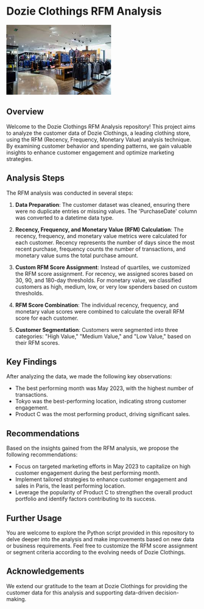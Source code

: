 # Dozie Clothings RFM Analysis

![Dozie Clothings Logo](https://github.com/DoziemMetrics/Dozie-Clothings-RFM-Analysis/blob/main/images.jpeg)

## Overview

Welcome to the Dozie Clothings RFM Analysis repository! This project aims to analyze the customer data of Dozie Clothings, a leading clothing store, using the RFM (Recency, Frequency, Monetary Value) analysis technique. By examining customer behavior and spending patterns, we gain valuable insights to enhance customer engagement and optimize marketing strategies.

## Analysis Steps

The RFM analysis was conducted in several steps:

1. **Data Preparation**: The customer dataset was cleaned, ensuring there were no duplicate entries or missing values. The 'PurchaseDate' column was converted to a datetime data type.

2. **Recency, Frequency, and Monetary Value (RFM) Calculation**: The recency, frequency, and monetary value metrics were calculated for each customer. Recency represents the number of days since the most recent purchase, frequency counts the number of transactions, and monetary value sums the total purchase amount.

3. **Custom RFM Score Assignment**: Instead of quartiles, we customized the RFM score assignment. For recency, we assigned scores based on 30, 90, and 180-day thresholds. For monetary value, we classified customers as high, medium, low, or very low spenders based on custom thresholds.

4. **RFM Score Combination**: The individual recency, frequency, and monetary value scores were combined to calculate the overall RFM score for each customer.

5. **Customer Segmentation**: Customers were segmented into three categories: "High Value," "Medium Value," and "Low Value," based on their RFM scores.

## Key Findings

After analyzing the data, we made the following key observations:

- The best performing month was May 2023, with the highest number of transactions.
- Tokyo was the best-performing location, indicating strong customer engagement.
- Product C was the most performing product, driving significant sales.

## Recommendations

Based on the insights gained from the RFM analysis, we propose the following recommendations:

- Focus on targeted marketing efforts in May 2023 to capitalize on high customer engagement during the best performing month.
- Implement tailored strategies to enhance customer engagement and sales in Paris, the least performing location.
- Leverage the popularity of Product C to strengthen the overall product portfolio and identify factors contributing to its success.

## Further Usage

You are welcome to explore the Python script provided in this repository to delve deeper into the analysis and make improvements based on new data or business requirements. Feel free to customize the RFM score assignment or segment criteria according to the evolving needs of Dozie Clothings.

## Acknowledgements

We extend our gratitude to the team at Dozie Clothings for providing the customer data for this analysis and supporting data-driven decision-making.


